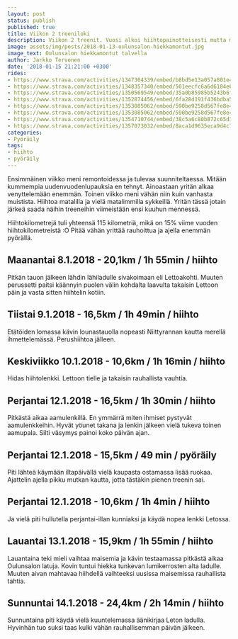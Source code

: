 ```yaml
---
layout: post
status: publish
published: true
title: Viikon 2 treeniloki
description: Viikon 2 treenit. Vuosi alkoi hiihtopainotteisesti mutta myös yksi pyöräilytreeniksi luokiteltava lenkki mahtui mukaan.
image: assets/img/posts/2018-01-13-oulunsalon-hiekkamontut.jpg
image_text: Oulunsalon hiekkamontut talvella
author: Jarkko Tervonen
date: '2018-01-15 21:21:00 +0300'
rides:
- https://www.strava.com/activities/1347304339/embed/b8bd5e13a057a801e4f601bb3dac02a190d333e4
- https://www.strava.com/activities/1348357340/embed/501eecfc6a6d6184e63b4ea4ce4e6a26956f8a2a
- https://www.strava.com/activities/1350569549/embed/35a0b85985b5243b6f6b810e2b936f9c9c93784c
- https://www.strava.com/activities/1352874456/embed/6fa28d191f436bdba5b2c62d27c8b059fb816d4d
- https://www.strava.com/activities/1353085062/embed/590be9258d567fe8e44a04c448892658ed53743c
- https://www.strava.com/activities/1353085062/embed/590be9258d567fe8e44a04c448892658ed53743c
- https://www.strava.com/activities/1354710744/embed/38c5a6c80b872c65d3971edf93b87474c30ef897
- https://www.strava.com/activities/1357073032/embed/8aca1d9635eca9d4c76db3d1520cb782d0defc92
categories:
- Pyöräily
tags:
- hiihto
- pyöräily
---
```

Ensimmäinen viikko meni remontoidessa ja tulevaa suunniteltaessa. Mitään kummempia uudenvuodenlupauksia en tehnyt. Ainoastaan yritän alkaa venyttelemään enemmän. Toinen viikko meni vähän niin kuin vanhasta muistista. Hiihtoa matalilla ja vielä matalimmilla sykkeillä. Yritän tässä jotain järkeä saada näihin treeneihin viimeistään ensi kuuhun mennessä.

Hiihtokilometrejä tuli yhteensä 115 kilometriä, mikä on 15% viime vuoden hiihtokilometreistä :O Pitää vähän yrittää rauhoittua ja ajella enemmän pyörällä.

<!-- more -->

## Maanantai 8.1.2018 - 20,1km / 1h 55min / hiihto

Pitkän tauon jälkeen lähdin lähiladulle sivakoimaan eli Lettoakohti. Muuten perussetti paitsi käännyin puolen välin kohdalta laavulta takaisin Lettoon päin ja vasta sitten hiihtelin kotiin.

## Tiistai 9.1.2018 - 16,5km / 1h 49min / hiihto

Etätöiden lomassa kävin lounastauolla nopeasti Niittyrannan kautta merellä ihmettelemässä. Perushiihtoa jälleen.

## Keskiviikko 10.1.2018 - 10,6km / 1h 16min / hiihto

Hidas hiihtolenkki. Lettoon tielle ja takaisin rauhallista vauhtia.

## Perjantai 12.1.2018 - 16,5km / 1h 30min / hiihto

Pitkästä aikaa aamulenkillä. En ymmärrä miten ihmiset pystyvät aamulenkkeihin. Hyvät yöunet takana ja lenkin jälkeen vielä tukeva toinen aamupala. Silti väsymys painoi koko päivän ajan.

## Perjantai 12.1.2018 - 15,5km / 49 min / pyöräily

Piti lähteä käymään iltapäivällä vielä kaupasta ostamassa lisää ruokaa. Ajattelin ajella pikku mutkan kautta, jotta tästäkin pienen treenin sai.

## Perjantai 12.1.2018 - 10,6km / 1h 4min / hiihto

Ja vielä piti hullutella perjantai-illan kunniaksi ja käydä nopea lenkki Letossa.

## Lauantai 13.1.2018 - 15,9km / 1h 55min / hiihto

Lauantaina teki mieli vaihtaa maisemia ja kävin testaamassa pitkästä aikaa Oulunsalon latuja. Kovin tuntui hiekka tunkevan lumikerrosten alta ladulle. Muuten aivan mahtavaa hiihdellä vaihteeksi uusissa maisemissa rauhallista tahtia.

## Sunnuntai 14.1.2018 - 24,4km / 2h 14min / hiihto

Sunnuntaina piti käydä vielä kuuntelemassa äänikirjaa Leton ladulla. Hyvinhän tuo suksi taas kulki vähän rauhallisemman päivän jälkeen.
